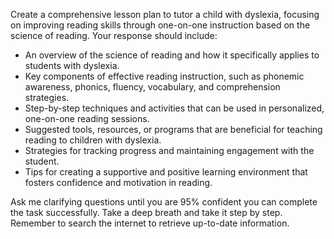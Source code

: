 Create a comprehensive lesson plan to tutor a child with dyslexia, focusing on improving reading skills through one-on-one instruction based on the science of reading. Your response should include:

- An overview of the science of reading and how it specifically applies to students with dyslexia.
- Key components of effective reading instruction, such as phonemic awareness, phonics, fluency, vocabulary, and comprehension strategies.
- Step-by-step techniques and activities that can be used in personalized, one-on-one reading sessions.
- Suggested tools, resources, or programs that are beneficial for teaching reading to children with dyslexia.
- Strategies for tracking progress and maintaining engagement with the student.
- Tips for creating a supportive and positive learning environment that fosters confidence and motivation in reading.

Ask me clarifying questions until you are 95% confident you can complete the task successfully. Take a deep breath and take it step by step. Remember to search the internet to retrieve up-to-date information.
